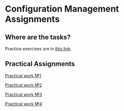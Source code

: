 # Configuration Management Assignments

## Where are the tasks?

Practice exercises are in [this link](https://github.com/true-grue/kisscm/tree/main/pract).

## Practical Assignments

[Practical work №1](./VuDucZuy_prac1.md)

[Practical work №2](./VuDucZuy_prac2.md)

[Practical work №3](./VuDucZuy_prac3.md)

[Practical work №4](./VuDucZuy_prac4.md)
